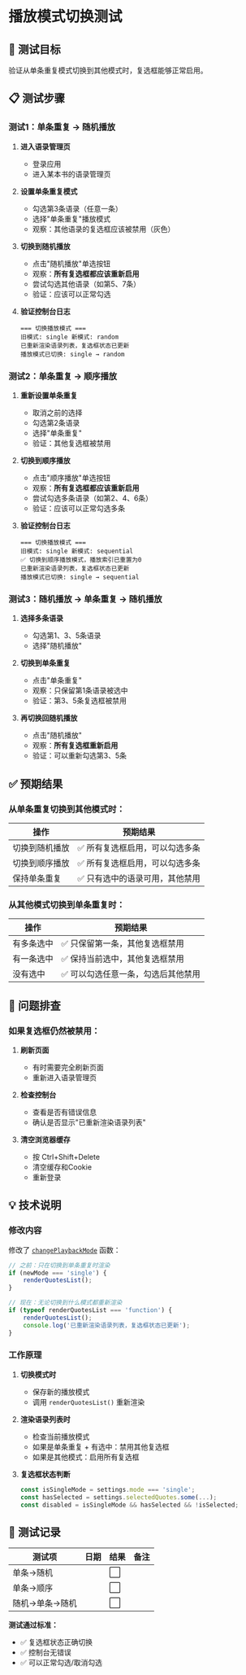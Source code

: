 # 播放模式切换测试

## 🎯 测试目标

验证从单条重复模式切换到其他模式时，复选框能够正常启用。

## 📋 测试步骤

### 测试1：单条重复 → 随机播放

1. **进入语录管理页**
   - 登录应用
   - 进入某本书的语录管理页

2. **设置单条重复模式**
   - 勾选第3条语录（任意一条）
   - 选择"单条重复"播放模式
   - 观察：其他语录的复选框应该被禁用（灰色）

3. **切换到随机播放**
   - 点击"随机播放"单选按钮
   - 观察：**所有复选框都应该重新启用**
   - 尝试勾选其他语录（如第5、7条）
   - 验证：应该可以正常勾选

4. **验证控制台日志**
   ```
   === 切换播放模式 ===
   旧模式: single 新模式: random
   已重新渲染语录列表，复选框状态已更新
   播放模式已切换: single → random
   ```

### 测试2：单条重复 → 顺序播放

1. **重新设置单条重复**
   - 取消之前的选择
   - 勾选第2条语录
   - 选择"单条重复"
   - 验证：其他复选框被禁用

2. **切换到顺序播放**
   - 点击"顺序播放"单选按钮
   - 观察：**所有复选框都应该重新启用**
   - 尝试勾选多条语录（如第2、4、6条）
   - 验证：应该可以正常勾选多条

3. **验证控制台日志**
   ```
   === 切换播放模式 ===
   旧模式: single 新模式: sequential
   ✅ 切换到顺序播放模式，播放索引已重置为0
   已重新渲染语录列表，复选框状态已更新
   播放模式已切换: single → sequential
   ```

### 测试3：随机播放 → 单条重复 → 随机播放

1. **选择多条语录**
   - 勾选第1、3、5条语录
   - 选择"随机播放"

2. **切换到单条重复**
   - 点击"单条重复"
   - 观察：只保留第1条语录被选中
   - 验证：第3、5条复选框被禁用

3. **再切换回随机播放**
   - 点击"随机播放"
   - 观察：**所有复选框重新启用**
   - 验证：可以重新勾选第3、5条

## ✅ 预期结果

### 从单条重复切换到其他模式时：

| 操作 | 预期结果 |
|------|---------|
| 切换到随机播放 | ✅ 所有复选框启用，可以勾选多条 |
| 切换到顺序播放 | ✅ 所有复选框启用，可以勾选多条 |
| 保持单条重复 | ✅ 只有选中的语录可用，其他禁用 |

### 从其他模式切换到单条重复时：

| 操作 | 预期结果 |
|------|---------|
| 有多条选中 | ✅ 只保留第一条，其他复选框禁用 |
| 有一条选中 | ✅ 保持当前选中，其他复选框禁用 |
| 没有选中 | ✅ 可以勾选任意一条，勾选后其他禁用 |

## 🐛 问题排查

### 如果复选框仍然被禁用：

1. **刷新页面**
   - 有时需要完全刷新页面
   - 重新进入语录管理页

2. **检查控制台**
   - 查看是否有错误信息
   - 确认是否显示"已重新渲染语录列表"

3. **清空浏览器缓存**
   - 按 Ctrl+Shift+Delete
   - 清空缓存和Cookie
   - 重新登录

## 💡 技术说明

### 修改内容

修改了 [`changePlaybackMode`](playback-controller.js) 函数：

```javascript
// 之前：只在切换到单条重复时渲染
if (newMode === 'single') {
    renderQuotesList();
}

// 现在：无论切换到什么模式都重新渲染
if (typeof renderQuotesList === 'function') {
    renderQuotesList();
    console.log('已重新渲染语录列表，复选框状态已更新');
}
```

### 工作原理

1. **切换模式时**
   - 保存新的播放模式
   - 调用 `renderQuotesList()` 重新渲染

2. **渲染语录列表时**
   - 检查当前播放模式
   - 如果是单条重复 + 有选中：禁用其他复选框
   - 如果是其他模式：启用所有复选框

3. **复选框状态判断**
   ```javascript
   const isSingleMode = settings.mode === 'single';
   const hasSelected = settings.selectedQuotes.some(...);
   const disabled = isSingleMode && hasSelected && !isSelected;
   ```

## 📝 测试记录

| 测试项 | 日期 | 结果 | 备注 |
|--------|------|------|------|
| 单条→随机 | | ⬜ | |
| 单条→顺序 | | ⬜ | |
| 随机→单条→随机 | | ⬜ | |

**测试通过标准：**
- ✅ 复选框状态正确切换
- ✅ 控制台无错误
- ✅ 可以正常勾选/取消勾选
